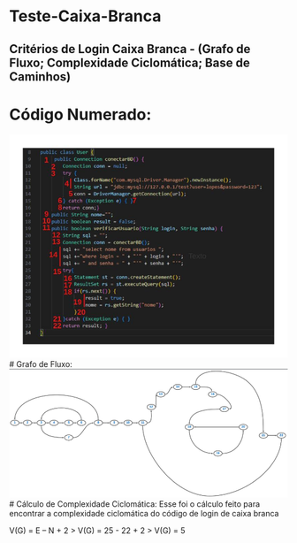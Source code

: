 # Teste-Caixa-Branca
## Critérios de Login Caixa Branca - (Grafo de Fluxo; Complexidade Ciclomática; Base de Caminhos)
# Código Numerado: 
<img src="numeracao do codigo.jpeg">
# Grafo de Fluxo:
<img src="grafo de fluxo.png">
# Cálculo de Complexidade Ciclomática:
Esse foi o cálculo feito para encontrar a complexidade ciclomática do código de login de caixa branca 
<p>V(G) = E – N + 2 > V(G) = 25 - 22 + 2 > V(G) = 5</p>


